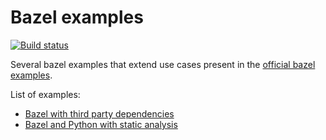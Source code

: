 # Bazel examples

[![Build status](https://ci.appveyor.com/api/projects/status/7mr1q92rev7h02ca/branch/master?svg=true)](https://ci.appveyor.com/project/limdor/bazel-examples/branch/master)

Several bazel examples that extend use cases present in the [official bazel examples](https://github.com/bazelbuild/bazel/tree/master/examples).

List of examples:

* [Bazel with third party dependencies](./third_party_dependencies/Readme.md)
* [Bazel and Python with static analysis](./python_linting/Readme.md)
